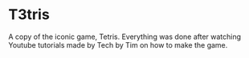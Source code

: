 # T3tris
A copy of the iconic game, Tetris. Everything was done after watching Youtube tutorials made by Tech by Tim on how to make the game.
